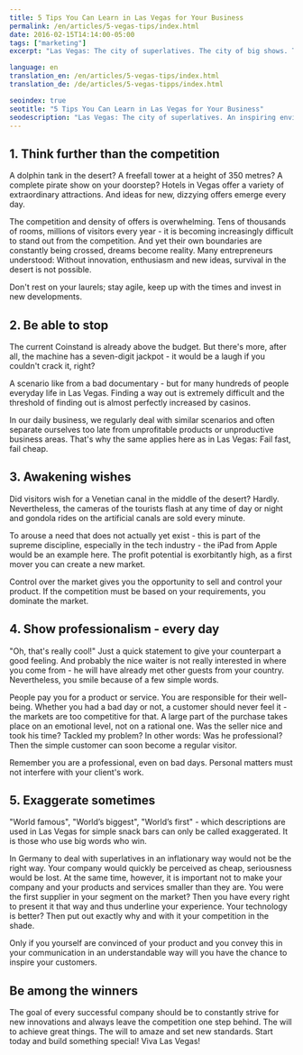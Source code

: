 ```yaml
---
title: 5 Tips You Can Learn in Las Vegas for Your Business
permalink: /en/articles/5-vegas-tips/index.html
date: 2016-02-15T14:14:00-05:00
tags: ["marketing"]
excerpt: "Las Vegas: The city of superlatives. The city of big shows. The city of lights and neon signs. But also, the city of sin and addiction. There are many extremes in Las Vegas, both positive and negative. An inspiring environment to learn some important advice for your daily business."

language: en
translation_en: /en/articles/5-vegas-tips/index.html
translation_de: /de/articles/5-vegas-tipps/index.html

seoindex: true
seotitle: "5 Tips You Can Learn in Las Vegas for Your Business"
seodescription: "Las Vegas: The city of superlatives. An inspiring environment to learn some important advice for your daily business."
---
```

## 1. Think further than the competition

A dolphin tank in the desert? A freefall tower at a height of 350 metres? A complete pirate show on your doorstep? Hotels in Vegas offer a variety of extraordinary attractions. And ideas for new, dizzying offers emerge every day.

The competition and density of offers is overwhelming. Tens of thousands of rooms, millions of visitors every year - it is becoming increasingly difficult to stand out from the competition. And yet their own boundaries are constantly being crossed, dreams become reality. Many entrepreneurs understood: Without innovation, enthusiasm and new ideas, survival in the desert is not possible.

Don't rest on your laurels; stay agile, keep up with the times and invest in new developments.

## 2. Be able to stop

The current Coinstand is already above the budget. But there's more, after all, the machine has a seven-digit jackpot - it would be a laugh if you couldn't crack it, right?

A scenario like from a bad documentary - but for many hundreds of people everyday life in Las Vegas. Finding a way out is extremely difficult and the threshold of finding out is almost perfectly increased by casinos.

In our daily business, we regularly deal with similar scenarios and often separate ourselves too late from unprofitable products or unproductive business areas.
That's why the same applies here as in Las Vegas: Fail fast, fail cheap.

## 3. Awakening wishes

Did visitors wish for a Venetian canal in the middle of the desert? Hardly. Nevertheless, the cameras of the tourists flash at any time of day or night and gondola rides on the artificial canals are sold every minute.

To arouse a need that does not actually yet exist - this is part of the supreme discipline, especially in the tech industry - the iPad from Apple would be an example here. The profit potential is exorbitantly high, as a first mover you can create a new market.

Control over the market gives you the opportunity to sell and control your product. If the competition must be based on your requirements, you dominate the market.

## 4. Show professionalism - every day

"Oh, that's really cool!" Just a quick statement to give your counterpart a good feeling. And probably the nice waiter is not really interested in where you come from - he will have already met other guests from your country. Nevertheless, you smile because of a few simple words.

People pay you for a product or service. You are responsible for their well-being. Whether you had a bad day or not, a customer should never feel it - the markets are too competitive for that. A large part of the purchase takes place on an emotional level, not on a rational one. Was the seller nice and took his time? Tackled my problem? In other words: Was he professional? Then the simple customer can soon become a regular visitor.

Remember you are a professional, even on bad days. Personal matters must not interfere with your client's work.

## 5. Exaggerate sometimes

"World famous", "World’s biggest", "World’s first" - which descriptions are used in Las Vegas for simple snack bars can only be called exaggerated. It is those who use big words who win.

In Germany to deal with superlatives in an inflationary way would not be the right way. Your company would quickly be perceived as cheap, seriousness would be lost. At the same time, however, it is important not to make your company and your products and services smaller than they are. You were the first supplier in your segment on the market? Then you have every right to present it that way and thus underline your experience. Your technology is better? Then put out exactly why and with it your competition in the shade.

Only if you yourself are convinced of your product and you convey this in your communication in an understandable way will you have the chance to inspire your customers.

## Be among the winners

The goal of every successful company should be to constantly strive for new innovations and always leave the competition one step behind. The will to achieve great things. The will to amaze and set new standards. Start today and build something special! Viva Las Vegas!

